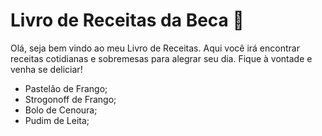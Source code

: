 # Livro de Receitas da  Beca :cake:

Olá, seja bem vindo ao meu Livro de Receitas. Aqui você irá encontrar receitas cotidianas e sobremesas para alegrar seu dia. Fique à vontade e venha se deliciar!

- Pastelão de Frango;
- Strogonoff de Frango;
- Bolo de Cenoura;
- Pudim de Leita;
